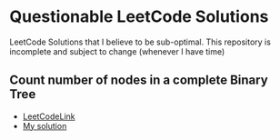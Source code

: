 # Questionable LeetCode Solutions
LeetCode Solutions that I believe to be sub-optimal. This repository is incomplete and subject to change (whenever I have time)

## Count number of nodes in a complete Binary Tree
- [LeetCodeLink](https://leetcode.com/problems/count-complete-tree-nodes/)
- [My solution]()
